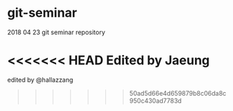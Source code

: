 # git-seminar

2018 04 23 git seminar repository

<<<<<<< HEAD
Edited by Jaeung
=======
edited by @hallazzang
>>>>>>> 50ad5d66e4d659879b8c06da8c950c430ad7783d
